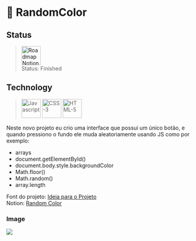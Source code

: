 # 🎨 RandomColor

## Status

> <a href="https://bottlenose-clownfish-73c.notion.site/Random-Color-2b4e36413b68471fa5a71ebb2293b6aa"><img src="https://22fde275-a0f7-493a-9331-c31456c551ee.id.repl.co/img/icons8-notion.svg" title="Roadmap Notion" style="width: 50px;"></a> <br/>
> Status: Finished

## Technology


> <img src="https://icon.isaacgss.repl.co/img/icons8-javascript.svg" 
        title="Javascript" 
        style="width: 50px;">
> <img src="https://icon.isaacgss.repl.co/img/icons8-css3.svg" 
        title="CSS-3" 
        style="width: 50px;"> 
> <img src="https://icon.isaacgss.repl.co/img/icons8-html-5.svg" 
        title="HTML-5" 
        style="width: 50px;"> 

<p>
  Neste novo projeto eu crio uma interface que possui um único botão, e quando pressiono o fundo ele muda aleatoriamente usando JS como por exemplo:
</p>

* arrays
* document.getElementById()
* document.body.style.backgroundColor
* Math.floor()
* Math.random()
* array.length



Font do projeto: <a href="https://www.freecodecamp.org/portuguese/news/40-projetos-em-javascript-para-iniciantes-ideias-simples-para-comecar-a-programar-em-js/">Ideia para o Projeto</a> <br/>
Notion: <a href="https://bottlenose-clownfish-73c.notion.site/Random-Color-2b4e36413b68471fa5a71ebb2293b6aa"> Random Color </a>

### Image 

<img src="https://media-exp1.licdn.com/dms/image/C4D22AQH4d41NkXithQ/feedshare-shrink_800/0/1656443101339?e=1659571200&v=beta&t=2ymmV4ckkk0Nuzjcsq_bB6CEhOXy5b53XwPLZi1AnM8">

